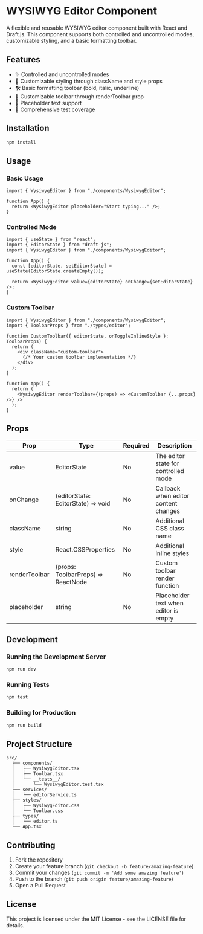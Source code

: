 # WYSIWYG Editor Component

A flexible and reusable WYSIWYG editor component built with React and Draft.js. This component supports both controlled and uncontrolled modes, customizable styling, and a basic formatting toolbar.

## Features

- ✨ Controlled and uncontrolled modes
- 🎨 Customizable styling through className and style props
- 🛠️ Basic formatting toolbar (bold, italic, underline)
- 🔄 Customizable toolbar through renderToolbar prop
- 📝 Placeholder text support
- 🧪 Comprehensive test coverage

## Installation

```bash
npm install
```

## Usage

### Basic Usage

```tsx
import { WysiwygEditor } from "./components/WysiwygEditor";

function App() {
  return <WysiwygEditor placeholder="Start typing..." />;
}
```

### Controlled Mode

```tsx
import { useState } from "react";
import { EditorState } from "draft-js";
import { WysiwygEditor } from "./components/WysiwygEditor";

function App() {
  const [editorState, setEditorState] = useState(EditorState.createEmpty());

  return <WysiwygEditor value={editorState} onChange={setEditorState} />;
}
```

### Custom Toolbar

```tsx
import { WysiwygEditor } from "./components/WysiwygEditor";
import { ToolbarProps } from "./types/editor";

function CustomToolbar({ editorState, onToggleInlineStyle }: ToolbarProps) {
  return (
    <div className="custom-toolbar">
      {/* Your custom toolbar implementation */}
    </div>
  );
}

function App() {
  return (
    <WysiwygEditor renderToolbar={(props) => <CustomToolbar {...props} />} />
  );
}
```

## Props

| Prop          | Type                               | Required | Description                           |
| ------------- | ---------------------------------- | -------- | ------------------------------------- |
| value         | EditorState                        | No       | The editor state for controlled mode  |
| onChange      | (editorState: EditorState) => void | No       | Callback when editor content changes  |
| className     | string                             | No       | Additional CSS class name             |
| style         | React.CSSProperties                | No       | Additional inline styles              |
| renderToolbar | (props: ToolbarProps) => ReactNode | No       | Custom toolbar render function        |
| placeholder   | string                             | No       | Placeholder text when editor is empty |

## Development

### Running the Development Server

```bash
npm run dev
```

### Running Tests

```bash
npm test
```

### Building for Production

```bash
npm run build
```

## Project Structure

```
src/
  ├── components/
  │   ├── WysiwygEditor.tsx
  │   ├── Toolbar.tsx
  │   └── __tests__/
  │       └── WysiwygEditor.test.tsx
  ├── services/
  │   └── editorService.ts
  ├── styles/
  │   ├── WysiwygEditor.css
  │   └── Toolbar.css
  ├── types/
  │   └── editor.ts
  └── App.tsx
```

## Contributing

1. Fork the repository
2. Create your feature branch (`git checkout -b feature/amazing-feature`)
3. Commit your changes (`git commit -m 'Add some amazing feature'`)
4. Push to the branch (`git push origin feature/amazing-feature`)
5. Open a Pull Request

## License

This project is licensed under the MIT License - see the LICENSE file for details.
